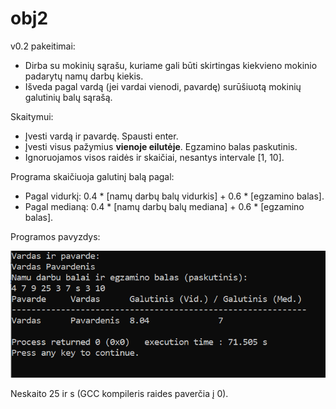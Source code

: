 # obj2

v0.2 pakeitimai:
- Dirba su mokinių sąrašu, kuriame gali būti skirtingas kiekvieno mokinio padarytų namų darbų kiekis.
- Išveda pagal vardą (jei vardai vienodi, pavardę) surūšiuotą mokinių galutinių balų sąrašą.

Skaitymui:
- Įvesti vardą ir pavardę. Spausti enter.
- Įvesti visus pažymius __vienoje eilutėje__. Egzamino balas paskutinis.
- Ignoruojamos visos raidės ir skaičiai, nesantys intervale [1, 10].

Programa skaičiuoja galutinį balą pagal:
- Pagal vidurkį: 0.4 * [namų darbų balų vidurkis] + 0.6 * [egzamino balas].
- Pagal medianą: 0.4 * [namų darbų balų mediana] + 0.6 * [egzamino balas].

Programos pavyzdys:

![Programos pavyzdys](https://github.com/benas761/obj2/blob/v0.1/cmd.png)

Neskaito 25 ir s (GCC kompileris raides paverčia į 0).
